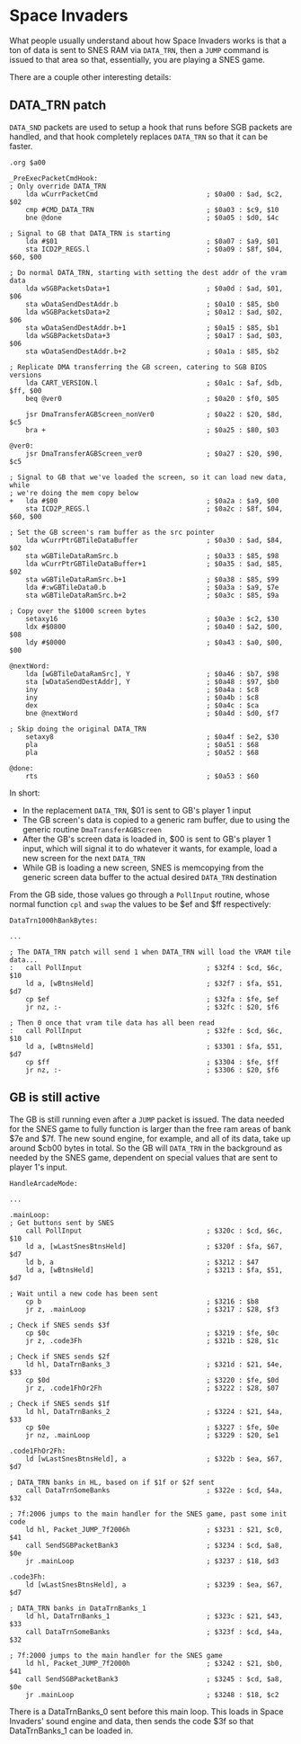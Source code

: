 # Space Invaders

What people usually understand about how Space Invaders works is that a ton of data is sent to SNES RAM via `DATA_TRN`, then a `JUMP` command is issued to that area so that, essentially, you are playing a SNES game.

There are a couple other interesting details:

## DATA_TRN patch

`DATA_SND` packets are used to setup a hook that runs before SGB packets are handled, and that hook completely replaces `DATA_TRN` so that it can be faster.

```
.org $a00

_PreExecPacketCmdHook:
; Only override DATA_TRN
    lda wCurrPacketCmd                           ; $0a00 : $ad, $c2, $02
    cmp #CMD_DATA_TRN                            ; $0a03 : $c9, $10
    bne @done                                    ; $0a05 : $d0, $4c

; Signal to GB that DATA_TRN is starting
    lda #$01                                     ; $0a07 : $a9, $01
    sta ICD2P_REGS.l                             ; $0a09 : $8f, $04, $60, $00

; Do normal DATA_TRN, starting with setting the dest addr of the vram data
    lda wSGBPacketsData+1                        ; $0a0d : $ad, $01, $06
    sta wDataSendDestAddr.b                      ; $0a10 : $85, $b0
    lda wSGBPacketsData+2                        ; $0a12 : $ad, $02, $06
    sta wDataSendDestAddr.b+1                    ; $0a15 : $85, $b1
    lda wSGBPacketsData+3                        ; $0a17 : $ad, $03, $06
    sta wDataSendDestAddr.b+2                    ; $0a1a : $85, $b2

; Replicate DMA transferring the GB screen, catering to SGB BIOS versions
    lda CART_VERSION.l                           ; $0a1c : $af, $db, $ff, $00
    beq @ver0                                    ; $0a20 : $f0, $05

    jsr DmaTransferAGBScreen_nonVer0             ; $0a22 : $20, $8d, $c5
    bra +                                        ; $0a25 : $80, $03

@ver0:
    jsr DmaTransferAGBScreen_ver0                ; $0a27 : $20, $90, $c5

; Signal to GB that we've loaded the screen, so it can load new data, while
; we're doing the mem copy below
+   lda #$00                                     ; $0a2a : $a9, $00
    sta ICD2P_REGS.l                             ; $0a2c : $8f, $04, $60, $00

; Set the GB screen's ram buffer as the src pointer
    lda wCurrPtrGBTileDataBuffer                 ; $0a30 : $ad, $84, $02
    sta wGBTileDataRamSrc.b                      ; $0a33 : $85, $98
    lda wCurrPtrGBTileDataBuffer+1               ; $0a35 : $ad, $85, $02
    sta wGBTileDataRamSrc.b+1                    ; $0a38 : $85, $99
    lda #:wGBTileData0.b                         ; $0a3a : $a9, $7e
    sta wGBTileDataRamSrc.b+2                    ; $0a3c : $85, $9a

; Copy over the $1000 screen bytes
    setaxy16                                     ; $0a3e : $c2, $30
    ldx #$0800                                   ; $0a40 : $a2, $00, $08
    ldy #$0000                                   ; $0a43 : $a0, $00, $00

@nextWord:
    lda [wGBTileDataRamSrc], Y                   ; $0a46 : $b7, $98
    sta [wDataSendDestAddr], Y                   ; $0a48 : $97, $b0
    iny                                          ; $0a4a : $c8
    iny                                          ; $0a4b : $c8
    dex                                          ; $0a4c : $ca
    bne @nextWord                                ; $0a4d : $d0, $f7

; Skip doing the original DATA_TRN
    setaxy8                                      ; $0a4f : $e2, $30
    pla                                          ; $0a51 : $68
    pla                                          ; $0a52 : $68

@done:
    rts                                          ; $0a53 : $60
```

In short:
* In the replacement `DATA_TRN`, $01 is sent to GB's player 1 input
* The GB screen's data is copied to a generic ram buffer, due to using the generic routine `DmaTransferAGBScreen`
* After the GB's screen data is loaded in, $00 is sent to GB's player 1 input, which will signal it to do whatever it wants, for example, load a new screen for the next `DATA_TRN`
* While GB is loading a new screen, SNES is memcopying from the generic screen data buffer to the actual desired `DATA_TRN` destination

From the GB side, those values go through a `PollInput` routine, whose normal function `cpl` and `swap` the values to be $ef and $ff respectively:

```
DataTrn1000hBankBytes:

...

; The DATA_TRN patch will send 1 when DATA_TRN will load the VRAM tile data...
:   call PollInput                               ; $32f4 : $cd, $6c, $10
    ld a, [wBtnsHeld]                            ; $32f7 : $fa, $51, $d7
    cp $ef                                       ; $32fa : $fe, $ef
    jr nz, :-                                    ; $32fc : $20, $f6

; Then 0 once that vram tile data has all been read
:   call PollInput                               ; $32fe : $cd, $6c, $10
    ld a, [wBtnsHeld]                            ; $3301 : $fa, $51, $d7
    cp $ff                                       ; $3304 : $fe, $ff
    jr nz, :-                                    ; $3306 : $20, $f6
```

## GB is still active

The GB is still running even after a `JUMP` packet is issued. The data needed for the SNES game to fully function is larger than the free ram areas of bank $7e and $7f. The new sound engine, for example, and all of its data, take up around $cb00 bytes in total. So the GB will `DATA_TRN` in the background as needed by the SNES game, dependent on special values that are sent to player 1's input.

```
HandleArcadeMode:

...

.mainLoop:
; Get buttons sent by SNES
    call PollInput                               ; $320c : $cd, $6c, $10
    ld a, [wLastSnesBtnsHeld]                    ; $320f : $fa, $67, $d7
    ld b, a                                      ; $3212 : $47
    ld a, [wBtnsHeld]                            ; $3213 : $fa, $51, $d7

; Wait until a new code has been sent
    cp b                                         ; $3216 : $b8
    jr z, .mainLoop                              ; $3217 : $28, $f3

; Check if SNES sends $3f
    cp $0c                                       ; $3219 : $fe, $0c
    jr z, .code3Fh                               ; $321b : $28, $1c

; Check if SNES sends $2f
    ld hl, DataTrnBanks_3                        ; $321d : $21, $4e, $33
    cp $0d                                       ; $3220 : $fe, $0d
    jr z, .code1FhOr2Fh                          ; $3222 : $28, $07

; Check if SNES sends $1f
    ld hl, DataTrnBanks_2                        ; $3224 : $21, $4a, $33
    cp $0e                                       ; $3227 : $fe, $0e
    jr nz, .mainLoop                             ; $3229 : $20, $e1

.code1FhOr2Fh:
    ld [wLastSnesBtnsHeld], a                    ; $322b : $ea, $67, $d7

; DATA_TRN banks in HL, based on if $1f or $2f sent
    call DataTrnSomeBanks                        ; $322e : $cd, $4a, $32

; 7f:2006 jumps to the main handler for the SNES game, past some init code
    ld hl, Packet_JUMP_7f2006h                   ; $3231 : $21, $c0, $41
    call SendSGBPacketBank3                      ; $3234 : $cd, $a8, $0e
    jr .mainLoop                                 ; $3237 : $18, $d3

.code3Fh:
    ld [wLastSnesBtnsHeld], a                    ; $3239 : $ea, $67, $d7

; DATA_TRN banks in DataTrnBanks_1
    ld hl, DataTrnBanks_1                        ; $323c : $21, $43, $33
    call DataTrnSomeBanks                        ; $323f : $cd, $4a, $32

; 7f:2000 jumps to the main handler for the SNES game
    ld hl, Packet_JUMP_7f2000h                   ; $3242 : $21, $b0, $41
    call SendSGBPacketBank3                      ; $3245 : $cd, $a8, $0e
    jr .mainLoop                                 ; $3248 : $18, $c2
```

There is a DataTrnBanks_0 sent before this main loop. This loads in Space Invaders' sound engine and data, then sends the code $3f so that DataTrnBanks_1 can be loaded in.
